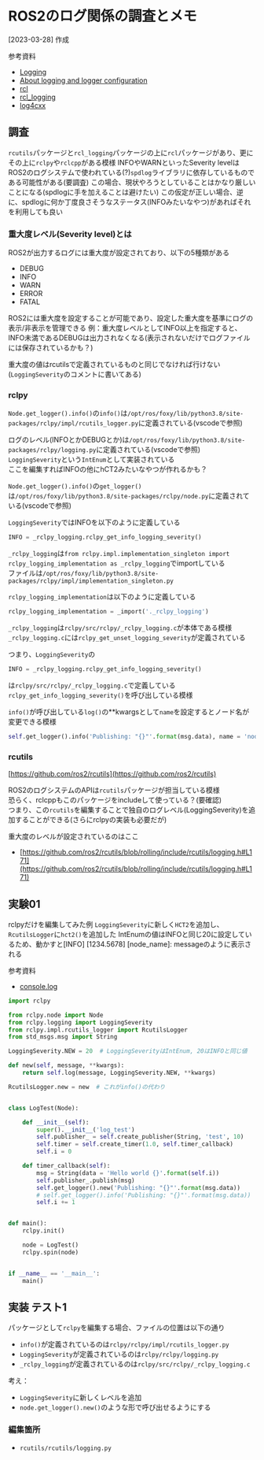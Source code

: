 # ROS2のログ関係の調査とメモ
[2023-03-28] 作成

参考資料

- [Logging](https://docs.ros.org/en/foxy/Tutorials/Demos/Logging-and-logger-configuration.html)
- [About logging and logger configuration](https://docs.ros.org/en/foxy/Concepts/About-Logging.html)
- [rcl](https://github.com/ros2/rcl)
- [rcl_logging](https://github.com/ros2/rcl_logging)
- [log4cxx](https://github.com/apache/logging-log4cxx)

## 調査

`rcutils`パッケージと`rcl_logging`パッケージの上に`rcl`パッケージがあり、更にその上に`rclpy`や`rclcpp`がある模様
INFOやWARNといったSeverity levelはROS2のログシステムで使われている(?)`spdlog`ライブラリに依存しているものである可能性がある(要調査)
この場合、現状やろうとしていることはかなり厳しいことになる(spdlogに手を加えることは避けたい)
この仮定が正しい場合、逆に、spdlogに何か丁度良さそうなステータス(INFOみたいなやつ)があればそれを利用しても良い


### 重大度レベル(Severity level)とは
ROS2が出力するログには重大度が設定されており、以下の5種類がある

- DEBUG
- INFO
- WARN
- ERROR
- FATAL

ROS2には重大度を設定することが可能であり、設定した重大度を基準にログの表示/非表示を管理できる
例：重大度レベルとしてINFO以上を指定すると、INFO未満であるDEBUGは出力されなくなる(表示されないだけでログファイルには保存されているかも？)

重大度の値はrcutilsで定義されているものと同じでなければ行けない(`LoggingSeverity`のコメントに書いてある)



### rclpy
`Node.get_logger().info()`の`info()`は`/opt/ros/foxy/lib/python3.8/site-packages/rclpy/impl/rcutils_logger.py`に定義されている(vscodeで参照)

ログのレベル(INFOとかDEBUGとか)は`/opt/ros/foxy/lib/python3.8/site-packages/rclpy/logging.py`に定義されている(vscodeで参照)  
`LoggingSeverity`という`IntEnum`として実装されている  
ここを編集すればINFOの他にhCT2みたいなやつが作れるかも？

`Node.get_logger().info()`の`get_logger()`は`/opt/ros/foxy/lib/python3.8/site-packages/rclpy/node.py`に定義されている(vscodeで参照)


`LoggingSeverity`ではINFOを以下のように定義している
```py
INFO = _rclpy_logging.rclpy_get_info_logging_severity()
```
`_rclpy_logging`は`from rclpy.impl.implementation_singleton import rclpy_logging_implementation as _rclpy_logging`でimportしている  
ファイルは`/opt/ros/foxy/lib/python3.8/site-packages/rclpy/impl/implementation_singleton.py`

`rclpy_logging_implementation`は以下のように定義している
```py
rclpy_logging_implementation = _import('._rclpy_logging')
```

`_rclpy_logging`は`rclpy/src/rclpy/_rclpy_logging.c`が本体である模様  
`_rclpy_logging.c`には`rclpy_get_unset_logging_severity`が定義されている

つまり、`LoggingSeverity`の
```py
INFO = _rclpy_logging.rclpy_get_info_logging_severity()
```
は`rclpy/src/rclpy/_rclpy_logging.c`で定義している`rclpy_get_info_logging_severity()`を呼び出している模様

`info()`が呼び出している`log()`の**kwargsとして`name`を設定するとノード名が変更できる模様
```py
self.get_logger().info('Publishing: "{}"'.format(msg.data), name = 'node_name')
```

<!-- @todo rclpyのAPIドキュメントを探してみる rclcppではログの設定が自由に変えられなかったっけ？APIを確認する -->

### rcutils
[https://github.com/ros2/rcutils](https://github.com/ros2/rcutils)

ROS2のログシステムのAPIは`rcutils`パッケージが担当している模様  
恐らく、rclcppもこのパッケージをincludeして使っている？(要確認)  
つまり、この`rcutils`を編集することで独自のログレベル(LoggingSeverity)を追加することができる(さらにrclpyの実装も必要だが)

重大度のレベルが設定されているのはここ
- [https://github.com/ros2/rcutils/blob/rolling/include/rcutils/logging.h#L171](https://github.com/ros2/rcutils/blob/rolling/include/rcutils/logging.h#L171)


## 実験01
rclpyだけを編集してみた例
`LoggingSeverity`に新しく`HCT2`を追加し、`RcutilsLogger`に`hct2()`を追加した
IntEnumの値はINFOと同じ20に設定しているため、動かすと[INFO] [1234.5678] [node_name]: messageのように表示される

参考資料

- [console.log](https://gist.github.com/DYGV/fccfdf481e05a77f5cc7407dcaba31ff)

```py
import rclpy

from rclpy.node import Node
from rclpy.logging import LoggingSeverity
from rclpy.impl.rcutils_logger import RcutilsLogger
from std_msgs.msg import String

LoggingSeverity.NEW = 20  # LoggingSeverityはIntEnum, 20はINFOと同じ値

def new(self, message, **kwargs):
    return self.log(message, LoggingSeverity.NEW, **kwargs)

RcutilsLogger.new = new  # これがinfo()の代わり


class LogTest(Node):

    def __init__(self):
        super().__init__('log_test')
        self.publisher_ = self.create_publisher(String, 'test', 10)
        self.timer = self.create_timer(1.0, self.timer_callback)
        self.i = 0

    def timer_callback(self):
        msg = String(data = 'Hello world {}'.format(self.i))
        self.publisher_.publish(msg)
        self.get_logger().new('Publishing: "{}"'.format(msg.data))
        # self.get_logger().info('Publishing: "{}"'.format(msg.data))
        self.i += 1


def main():
    rclpy.init()

    node = LogTest()
    rclpy.spin(node)


if __name__ == '__main__':
    main()
```


## 実装 テスト1
パッケージとして`rclpy`を編集する場合、ファイルの位置は以下の通り

- `info()`が定義されているのは`rclpy/rclpy/impl/rcutils_logger.py`
- `LoggingSeverity`が定義されているのは`rclpy/rclpy/logging.py`
- `_rclpy_logging`が定義されているのは`rclpy/src/rclpy/_rclpy_logging.c`

考え：
- `LoggingSeverity`に新しくレベルを追加
- `node.get_logger().new()`のような形で呼び出せるようにする

### 編集箇所

- `rcutils/rcutils/logging.py`
